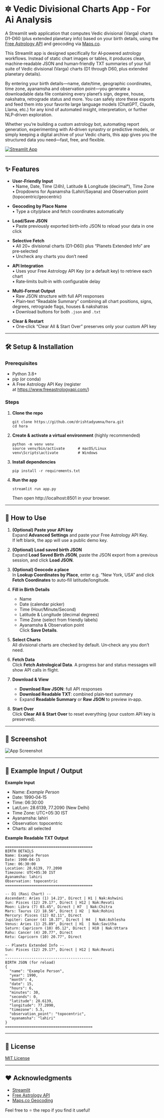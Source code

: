 # 🔯 Vedic Divisional Charts App - For Ai Analysis

A Streamlit web application that computes Vedic divisional (Varga) charts D1–D60 (plus extended planetary info) based on your birth details, using the [Free Astrology API](https://www.freeastrologyapi.com/) and geocoding via [Maps.co](https://geocode.maps.co/).

This Streamlit app is designed specifically for AI‑powered astrology workflows.  Instead of static chart images or tables, it produces clean, machine‑readable JSON and human‑friendly TXT summaries of your full suite of Vedic divisional (Varga) charts (D1 through D60, plus extended planetary details).

By entering your birth details—name, date/time, geographic coordinates, time zone, ayanamsha and observation point—you generate a downloadable data file containing every planet’s sign, degree, house, nakshatra, retrograde status and more.  You can safely store these exports and feed them into your favorite large language models (ChatGPT, Claude, Llama, etc.) for any kind of automated insight, interpretation, or further NLP‑driven exploration.

Whether you’re building a custom astrology bot, automating report generation, experimenting with AI‑driven synastry or predictive models, or simply keeping a digital archive of your Vedic charts, this app gives you the structured data you need—fast, free, and flexible.



[![Streamlit App](https://static.streamlit.io/badges/streamlit_badge_black_white.svg)](https://jyotish.streamlit.app/)  

---

## ✨ Features

- **User‑Friendly Input**  
  • Name, Date, Time (24h), Latitude & Longitude (decimal°), Time Zone  
  • Dropdowns for Ayanamsha (Lahiri/Sayana) and Observation point (topocentric/geocentric)  

- **Geocoding by Place Name**  
  • Type a city/place and fetch coordinates automatically  

- **Load/Save JSON**  
  • Paste previously exported birth‑info JSON to reload your data in one click  

- **Selective Fetch**  
  • All 20+ divisional charts (D1–D60) plus “Planets Extended Info” are pre‑selected  
  • Uncheck any charts you don’t need  

- **API Integration**  
  • Uses your Free Astrology API Key (or a default key) to retrieve each chart  
  • Rate‑limits built‑in with configurable delay  

- **Multi‑Format Output**  
  • Raw JSON structure with full API responses  
  • Plain‑text “Readable Summary” combining all chart positions, signs, degrees, retrograde flags, houses & nakshatras  
  • Download buttons for both `.json` and `.txt`  

- **Clear & Restart**  
  • One‑click “Clear All & Start Over” preserves only your custom API key  

---

## 🛠️ Setup & Installation

### Prerequisites

- Python 3.8+  
- pip (or conda)  
- A Free Astrology API Key (register at https://www.freeastrologyapi.com/)

### Steps

1. **Clone the repo**  
   ```
   git clone https://github.com/drishtadyumna/hora.git
   cd hora
   ```

2. **Create & activate a virtual environment** (highly recommended)  
   ```
   python -m venv venv
   source venv/bin/activate      # macOS/Linux
   venv\Scripts\activate         # Windows
   ```

3. **Install dependencies**  
   ```
   pip install -r requirements.txt
   ```

4. **Run the app**  
   ```
   streamlit run app.py
   ```
   Then open http://localhost:8501 in your browser.

---

## 🚀 How to Use

1. **(Optional) Paste your API key**  
   Expand **Advanced Settings** and paste your Free Astrology API Key.  
   If left blank, the app will use a public demo key.

2. **(Optional) Load saved birth JSON**  
   Expand **Load Saved Birth JSON**, paste the JSON export from a previous session, and click **Load JSON**.

3. **(Optional) Geocode a place**  
   In **Lookup Coordinates by Place**, enter e.g. “New York, USA” and click **Fetch Coordinates** to auto‑fill latitude/longitude.

4. **Fill in Birth Details**  
   - Name  
   - Date (calendar picker)  
   - Time (Hour/Minute/Second)  
   - Latitude & Longitude (decimal degrees)  
   - Time Zone (select from friendly labels)  
   - Ayanamsha & Observation point  
   Click **Save Details**.

5. **Select Charts**  
   All divisional charts are checked by default. Un‐check any you don’t need.

6. **Fetch Data**  
   Click **Fetch Astrological Data**. A progress bar and status messages will show API calls in flight.

7. **Download & View**  
   - **Download Raw JSON**: full API responses  
   - **Download Readable TXT**: combined plain‑text summary  
   - Expand **Readable Summary** or **Raw JSON** to preview in‑app.

8. **Start Over**  
   Click **Clear All & Start Over** to reset everything (your custom API key is preserved).

---

## 📸 Screenshot

![App Screenshot](https://i.postimg.cc/mknBLPLv/image-83.png)  

---

## 📝 Example Input / Output

**Example Input**  
- Name: *Example Person*  
- Date: 1990‑04‑15  
- Time: 06:30:00  
- Lat/Lon: 28.6139, 77.2090 (New Delhi)  
- Time Zone: UTC+05:30 IST  
- Ayanamsha: lahiri  
- Observation: topocentric  
- Charts: all selected  

**Example Readable TXT Output**  
```
========================================
BIRTH DETAILS
Name: Example Person
Date: 1990-04-15
Time: 06:30:00
Location: 28.6139, 77.2090
Timezone: UTC+05:30 IST
Ayanamsha: lahiri
Observation: topocentric
========================================

-- D1 (Rasi Chart) --
Ascendant: Aries (1) 14.23°, Direct | H1 | Nak:Ashwini
Sun: Pisces (12) 29.17°, Direct | H12 | Nak:Revati
Moon: Libra (7) 03.45°, Direct | H7  | Nak:Chitra
Mars: Taurus (2) 18.56°, Direct | H2  | Nak:Rohini
Mercury: Pisces (12) 02.11°, Direct
Jupiter: Cancer (4) 10.37°, Direct | H4  | Nak:Ashlesha
Venus: Aries (1) 25.89°, Direct | H1  | Nak:Savitha
Saturn: Capricorn (10) 05.12°, Direct | H10 | Nak:Uttara
Rahu: Cancer (4) 20.77°, Direct
Ketu: Capricorn (10) 20.77°, Direct

-- Planets Extended Info --
Sun: Pisces (12) 29.17°, Direct | H12 | Nak:Revati
…  
----------------------------------------
BIRTH JSON (for reload)
{
  "name": "Example Person",
  "year": 1990,
  "month": 4,
  "date": 15,
  "hours": 6,
  "minutes": 30,
  "seconds": 0,
  "latitude": 28.6139,
  "longitude": 77.2090,
  "timezone": 5.5,
  "observation_point": "topocentric",
  "ayanamsha": "lahiri"
}
========================================
```

---

## 📄 License

[MIT License](LICENSE)  

---

## ❤️ Acknowledgments

- [Streamlit](https://streamlit.io/)  
- [Free Astrology API](https://www.freeastrologyapi.com/)  
- [Maps.co Geocoding](https://geocode.maps.co/)  

Feel free to ⭐ the repo if you find it useful!
